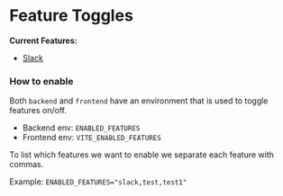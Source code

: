 # Feature Toggles

**Current Features:**
- [Slack](./how-to-integrate-with-slack.md)

### How to enable

Both `backend` and `frontend` have an environment that is used to toggle features on/off. 

- Backend env: `ENABLED_FEATURES` 
- Frontend env: `VITE_ENABLED_FEATURES`

To list which features we want to enable we separate each feature with commas.

Example: `ENABLED_FEATURES="slack,test,test1"`
